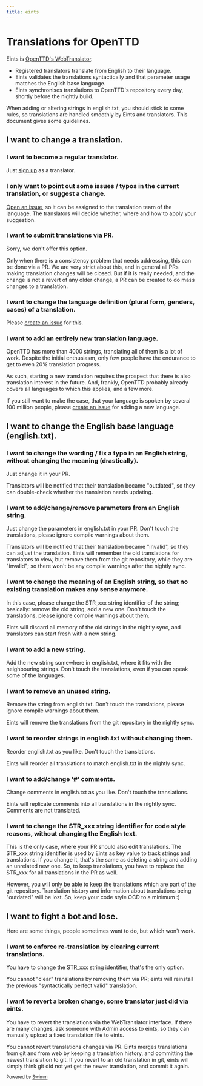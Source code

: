 ```yaml
---
title: eints
---
```

# Translations for OpenTTD

Eints is [OpenTTD's WebTranslator](https://translator.openttd.org/).

- Registered translators translate from English to their language.
- Eints validates the translations syntactically and that parameter usage matches the English base language.
- Eints synchronises translations to OpenTTD's repository every day, shortly before the nightly build.

When adding or altering strings in english.txt, you should stick to some rules, so translations are handled smoothly by Eints and translators. This document gives some guidelines.

## I want to change a translation.

### I want to become a regular translator.

Just [sign up](https://github.com/OpenTTD/team/issues/new/choose) as a translator.

### I only want to point out some issues / typos in the current translation, or suggest a change.

[Open an issue](https://github.com/OpenTTD/OpenTTD/issues/new/choose), so it can be assigned to the translation team of the language. The translators will decide whether, where and how to apply your suggestion.

### I want to submit translations via PR.

Sorry, we don't offer this option.

Only when there is a consistency problem that needs addressing, this can be done via a PR. We are very strict about this, and in general all PRs making translation changes will be closed. But if it is really needed, and the change is not a revert of any older change, a PR can be created to do mass changes to a translation.

### I want to change the language definition (plural form, genders, cases) of a translation.

Please [create an issue](https://github.com/OpenTTD/OpenTTD/issues/new/choose) for this.

### I want to add an entirely new translation language.

OpenTTD has more than 4000 strings, translating all of them is a lot of work. Despite the initial enthusiasm, only few people have the endurance to get to even 20% translation progress.

As such, starting a new translation requires the prospect that there is also translation interest in the future. And, frankly, OpenTTD probably already covers all languages to which this applies, and a few more.

If you still want to make the case, that your language is spoken by several 100 million people, please [create an issue](https://github.com/OpenTTD/OpenTTD/issues/new/choose) for adding a new language.

## I want to change the English base language (english.txt).

### I want to change the wording / fix a typo in an English string, without changing the meaning (drastically).

Just change it in your PR.

Translators will be notified that their translation became "outdated", so they can double-check whether the translation needs updating.

### I want to add/change/remove parameters from an English string.

Just change the parameters in english.txt in your PR. Don't touch the translations, please ignore compile warnings about them.

Translators will be notified that their translation became "invalid", so they can adjust the translation. Eints will remember the old translations for translators to view, but remove them from the git repository, while they are "invalid"; so there won't be any compile warnings after the nightly sync.

### I want to change the meaning of an English string, so that no existing translation makes any sense anymore.

In this case, please change the STR_xxx string identifier of the string; basically: remove the old string, add a new one. Don't touch the translations, please ignore compile warnings about them.

Eints will discard all memory of the old strings in the nightly sync, and translators can start fresh with a new string.

### I want to add a new string.

Add the new string somewhere in english.txt, where it fits with the neighbouring strings. Don't touch the translations, even if you can speak some of the languages.

### I want to remove an unused string.

Remove the string from english.txt. Don't touch the translations, please ignore compile warnings about them.

Eints will remove the translations from the git repository in the nightly sync.

### I want to reorder strings in english.txt without changing them.

Reorder english.txt as you like. Don't touch the translations.

Eints will reorder all translations to match english.txt in the nightly sync.

### I want to add/change '#' comments.

Change comments in english.txt as you like. Don't touch the translations.

Eints will replicate comments into all translations in the nightly sync. Comments are not translated.

### I want to change the STR_xxx string identifier for code style reasons, without changing the English text.

This is the only case, where your PR should also edit translations. The STR_xxx string identifier is used by Eints as key value to track strings and translations. If you change it, that's the same as deleting a string and adding an unrelated new one. So, to keep translations, you have to replace the STR_xxx for all translations in the PR as well.

However, you will only be able to keep the translations which are part of the git repository. Translation history and information about translations being "outdated" will be lost. So, keep your code style OCD to a minimum :)

## I want to fight a bot and lose.

Here are some things, people sometimes want to do, but which won't work.

### I want to enforce re-translation by clearing current translations.

You have to change the STR_xxx string identifier, that's the only option.

You cannot "clear" translations by removing them via PR; eints will reinstall the previous "syntactically perfect valid" translation.

### I want to revert a broken change, some translator just did via eints.

You have to revert the translations via the WebTranslator interface. If there are many changes, ask someone with Admin access to eints, so they can manually upload a fixed translation file to eints.

You cannot revert translations changes via PR. Eints merges translations from git and from web by keeping a translation history, and committing the newest translation to git. If you revert to an old translation in git, eints will simply think git did not yet get the newer translation, and commit it again.

<SwmMeta version="3.0.0"><sup>Powered by [Swimm](https://swimm-web-app.web.app/)</sup></SwmMeta>
